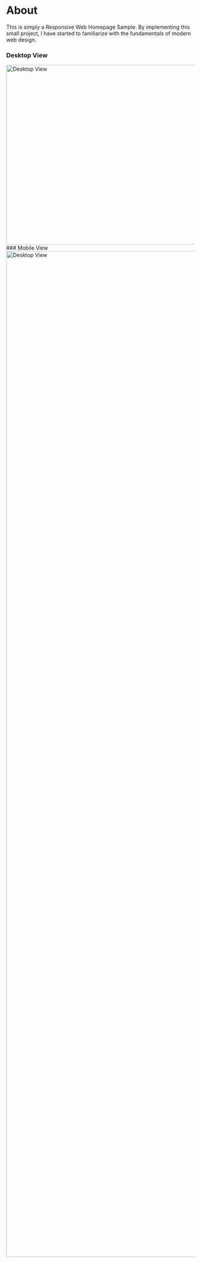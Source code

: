 # About
<p>This is simply a Responsive Web Homepage Sample. By implementing this small project, I have started to familiarize with the fundamentals of modern web design.</p>

### Desktop View
<img src="https://github.com/BekCodingAddict/Front-End_Tricks/blob/main/Sample%20Responsive%20Homepage/SampleResponsibeHomepage.png?raw=true" width="640" height="480" alt="Desktop View" title="Desktop View">
### Mobile View
<img src="https://github.com/BekCodingAddict/Front-End_Tricks/blob/main/Sample%20Responsive%20Homepage/MobileView.mp4?raw=true" width="1242" height="2688" alt="Desktop View" title="Desktop View">


